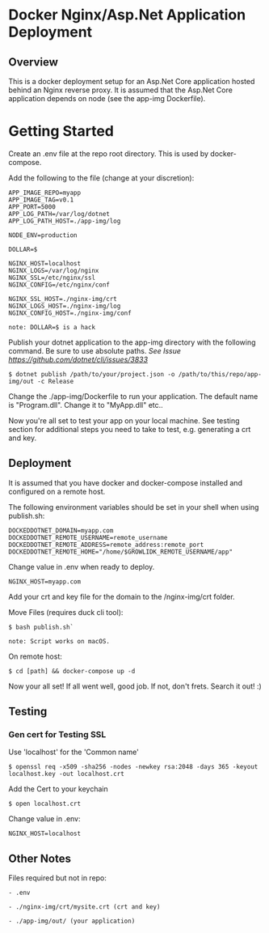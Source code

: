 
# Docker Nginx/Asp.Net Application Deployment


## Overview

This is a docker deployment setup for an Asp.Net Core application hosted behind an Nginx reverse proxy. It is assumed that the Asp.Net Core application depends on node (see the app-img Dockerfile).

# Getting Started

Create an .env file at the repo root directory. This is used by docker-compose.

Add the following to the file (change at your discretion):

```
APP_IMAGE_REPO=myapp
APP_IMAGE_TAG=v0.1
APP_PORT=5000
APP_LOG_PATH=/var/log/dotnet
APP_LOG_PATH_HOST=./app-img/log

NODE_ENV=production

DOLLAR=$

NGINX_HOST=localhost
NGINX_LOGS=/var/log/nginx
NGINX_SSL=/etc/nginx/ssl
NGINX_CONFIG=/etc/nginx/conf

NGINX_SSL_HOST=./nginx-img/crt
NGINX_LOGS_HOST=./nginx-img/log
NGINX_CONFIG_HOST=./nginx-img/conf

```

`note: DOLLAR=$ is a hack`

Publish your dotnet application to the app-img directory with the following command. Be sure to use absolute paths. 
*See Issue https://github.com/dotnet/cli/issues/3833*

    $ dotnet publish /path/to/your/project.json -o /path/to/this/repo/app-img/out -c Release

Change the ./app-img/Dockerfile to run your application. The default name is "Program.dll". Change it to "MyApp.dll" etc..

Now you're all set to test your app on your local machine. See testing section for additional steps you need to take to test, e.g. generating a crt and key.

## Deployment

It is assumed that you have docker and docker-compose installed and configured on a remote host.

The following environment variables should be set in your shell when using publish.sh:

```
DOCKEDDOTNET_DOMAIN=myapp.com
DOCKEDDOTNET_REMOTE_USERNAME=remote_username
DOCKEDDOTNET_REMOTE_ADDRESS=remote_address:remote_port
DOCKEDDOTNET_REMOTE_HOME="/home/$GROWLIDK_REMOTE_USERNAME/app"
```

Change value in .env when ready to deploy.

    NGINX_HOST=myapp.com

Add your crt and key file for the domain to the /nginx-img/crt folder.

Move Files (requires duck cli tool):


    $ bash publish.sh` 


`note: Script works on macOS.`

On remote host:

    $ cd [path] && docker-compose up -d


Now your all set! If all went well, good job. If not, don't frets. Search it out! :)

## Testing

### Gen cert for Testing SSL

Use 'localhost' for the 'Common name'

    $ openssl req -x509 -sha256 -nodes -newkey rsa:2048 -days 365 -keyout localhost.key -out localhost.crt

Add the Cert to your keychain

    $ open localhost.crt

Change value in .env:

    NGINX_HOST=localhost


## Other Notes

Files required but not in repo:
    
    - .env

    - ./nginx-img/crt/mysite.crt (crt and key)

    - ./app-img/out/ (your application)


